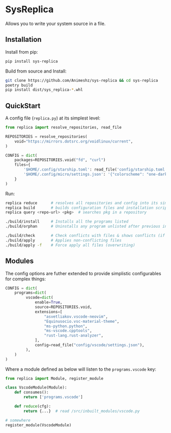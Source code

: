 # SysReplica

Allows you to write your system source in a file.


## Installation

Install from pip:

```bash
pip install sys-replica
```

Build from source and Install:

```bash
git clone https://github.com/Animeshz/sys-replica && cd sys-replica
poetry build
pip install dist/sys_replica-*.whl
```


## QuickStart

A config file (`replica.py`) at its simplest level:

```python
from replica import resolve_repositories, read_file

REPOSITORIES = resolve_repositories(
    void="https://mirrors.dotsrc.org/voidlinux/current",
)

CONFIG = dict(
    packages=REPOSITORIES.void("fd", "curl")
    files={
        '$HOME/.config/starship.toml': read_file('config/starship.toml'),
        '$HOME/.config/micro/settings.json': '{"colorscheme": "one-dark", "mkparents": true}'
    }
)
```

Run:

```bash
replica reduce      # resolves all repositories and config into its simplest form
replica build       # builds configuration files and installation script in $CWD/build
replica query <repo-url> <pkg>  # searches pkg in a repository

./build/install     # Installs all the programs listed
./build/orphan      # Uninstalls any program unlisted after previous install run

./build/check       # Check conflicts with files & shows conflicts (if any) in git-diff format
./build/apply       # Applies non-conflicting files
./build/apply -f    # Force apply all files (overwriting)
```


## Modules

The config options are futher extended to provide simplistic configurables for complex things:

```python
CONFIG = dict(
    programs=dict(
         vscode=dict(
             enable=True,
             source=REPOSITORIES.void,
             extensions=[
                 "asvetliakov.vscode-neovim",
                 "Equinusocio.vsc-material-theme",
                 "ms-python.python",
                 "ms-vscode.cpptools",
                 "rust-lang.rust-analyzer",
             ],
             config=read_file("config/vscode/settings.json"),
         ),
    )
)
```

Where a module defined as below will listen to the `programs.vscode` key:

```python
from replica import Module, register_module

class VscodeModule(Module):
    def consumes():
        return ['programs.vscode']

    def reduce(cfg):
        return {...}  # read /src/inbuilt_modules/vscode.py

# somewhere
register_module(VscodeModule)
```
